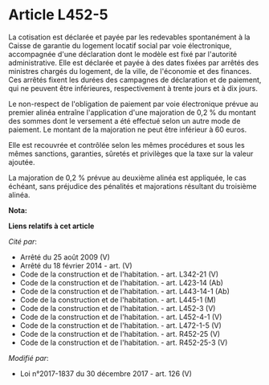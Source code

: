 # Article L452-5

La cotisation est déclarée et payée par les redevables spontanément à la Caisse de garantie du logement locatif social par
voie électronique, accompagnée d'une déclaration dont le modèle est fixé par l'autorité administrative. Elle est déclarée et
payée à des dates fixées par arrêtés des ministres chargés du logement, de la ville, de l'économie et des finances. Ces
arrêtés fixent les durées des campagnes de déclaration et de paiement, qui ne peuvent être inférieures, respectivement à
trente jours et à dix jours.

Le non-respect de l'obligation de paiement par voie électronique prévue au premier alinéa entraîne l'application d'une
majoration de 0,2 % du montant des sommes dont le versement a été effectué selon un autre mode de paiement. Le montant de la
majoration ne peut être inférieur à 60 euros.

Elle est recouvrée et contrôlée selon les mêmes procédures et sous les mêmes sanctions, garanties, sûretés et privilèges que
la taxe sur la valeur ajoutée.

La majoration de 0,2 % prévue au deuxième alinéa est appliquée, le cas échéant, sans préjudice des pénalités et majorations
résultant du troisième alinéa.

**Nota:**



**Liens relatifs à cet article**

_Cité par_:

  - Arrêté du 25 août 2009 (V)
  - Arrêté du 18 février 2014 - art. (V)
  - Code de la construction et de l'habitation. - art. L342-21 (V)
  - Code de la construction et de l'habitation. - art. L423-14 (Ab)
  - Code de la construction et de l'habitation. - art. L443-14-1 (Ab)
  - Code de la construction et de l'habitation. - art. L445-1 (M)
  - Code de la construction et de l'habitation. - art. L452-3 (V)
  - Code de la construction et de l'habitation. - art. L452-4-1 (V)
  - Code de la construction et de l'habitation. - art. L472-1-5 (V)
  - Code de la construction et de l'habitation. - art. R452-25 (V)
  - Code de la construction et de l'habitation. - art. R452-25-3 (V)

_Modifié par_:

  - Loi n°2017-1837 du 30 décembre 2017 - art. 126 (V)
